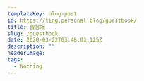 ```yaml
---
templateKey: blog-post
id: https://ting.personal.blog/guestbook/
title: 留言版
slug: /guestbook
date: 2020-03-22T03:48:03.125Z
description: ""
headerImage:
tags:
  - Nothing
---
```


